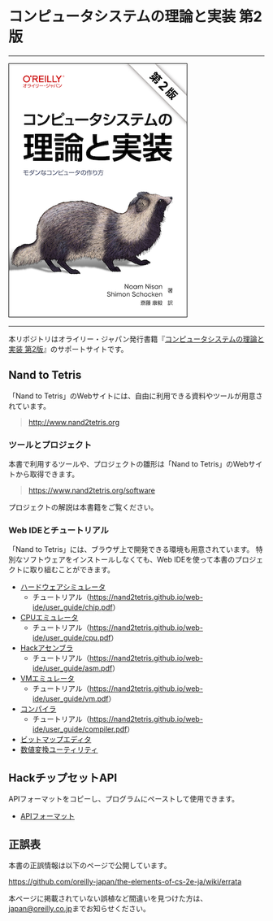 # コンピュータシステムの理論と実装 第2版

---

![表紙](the-elements-of-cs-2e-ja.png)

---

本リポジトリはオライリー・ジャパン発行書籍『[コンピュータシステムの理論と実装 第2版](https://www.amazon.co.jp/dp/481440087X/)』のサポートサイトです。

## Nand to Tetris

「Nand to Tetris」のWebサイトには、自由に利用できる資料やツールが用意されています。

> <http://www.nand2tetris.org>

### ツールとプロジェクト

本書で利用するツールや、プロジェクトの雛形は「Nand to Tetris」のWebサイトから取得できます。

> <https://www.nand2tetris.org/software>

プロジェクトの解説は本書籍をご覧ください。

### Web IDEとチュートリアル

「Nand to Tetris」には、ブラウザ上で開発できる環境も用意されています。
特別なソフトウェアをインストールしなくても、Web IDEを使って本書のプロジェクトに取り組むことができます。

* [ハードウェアシミュレータ](https://nand2tetris.github.io/web-ide/chip)
  * チュートリアル（<https://nand2tetris.github.io/web-ide/user_guide/chip.pdf>）
* [CPUエミュレータ](https://nand2tetris.github.io/web-ide/cpu)
  * チュートリアル（<https://nand2tetris.github.io/web-ide/user_guide/cpu.pdf>）
* [Hackアセンブラ](https://nand2tetris.github.io/web-ide/asm)
  * チュートリアル（<https://nand2tetris.github.io/web-ide/user_guide/asm.pdf>）
* [VMエミュレータ](https://nand2tetris.github.io/web-ide/vm)
  * チュートリアル（<https://nand2tetris.github.io/web-ide/user_guide/vm.pdf>）
* [コンパイラ](https://nand2tetris.github.io/web-ide/compiler)
  * チュートリアル（<https://nand2tetris.github.io/web-ide/user_guide/compiler.pdf>）
* [ビットマップエディタ](https://nand2tetris.github.io/web-ide/bitmap)
* [数値変換ユーティリティ](https://nand2tetris.github.io/web-ide/util)


## HackチップセットAPI

APIフォーマットをコピーし、プログラムにペーストして使用できます。

* [APIフォーマット](Hack-Chipset-API.md)

## 正誤表

本書の正誤情報は以下のページで公開しています。

<https://github.com/oreilly-japan/the-elements-of-cs-2e-ja/wiki/errata>

本ページに掲載されていない誤植など間違いを見つけた方は、[japan@oreilly.co.jp](<mailto:japan@oreilly.co.jp>)までお知らせください。
